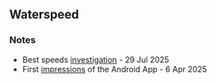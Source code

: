 ## Waterspeed

### Notes

- Best speeds [investigation](best-speeds/README.md) - 29 Jul 2025
- First [impressions](first-impressions/README.md) of the Android App - 6 Apr 2025